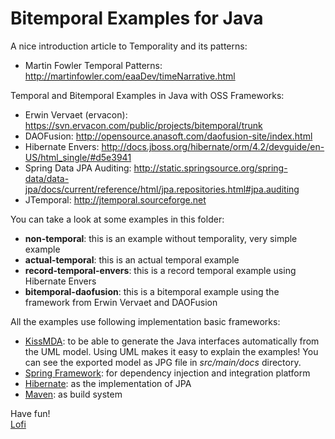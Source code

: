 Bitemporal Examples for Java
============================

A nice introduction article to Temporality and its patterns:
* Martin Fowler Temporal Patterns: http://martinfowler.com/eaaDev/timeNarrative.html

Temporal and Bitemporal Examples in Java with OSS Frameworks:

* Erwin Vervaet (ervacon): https://svn.ervacon.com/public/projects/bitemporal/trunk
* DAOFusion: http://opensource.anasoft.com/daofusion-site/index.html
* Hibernate Envers: http://docs.jboss.org/hibernate/orm/4.2/devguide/en-US/html_single/#d5e3941
* Spring Data JPA Auditing: http://static.springsource.org/spring-data/data-jpa/docs/current/reference/html/jpa.repositories.html#jpa.auditing
* JTemporal: http://jtemporal.sourceforge.net
 
You can take a look at some examples in this folder:

* **non-temporal**: this is an example without temporality, very simple example
* **actual-temporal**: this is an actual temporal example
* **record-temporal-envers**: this is a record temporal example using Hibernate Envers
* **bitemporal-daofusion**: this is a bitemporal example using the framework from Erwin Vervaet and DAOFusion

All the examples use following implementation basic frameworks:
* [KissMDA](https://github.com/crowdcode-de/KissMDA): to be able to generate the Java interfaces automatically from the UML model. Using UML makes it easy to explain the examples! You can see the exported model as JPG file in *src/main/docs* directory.
* [Spring Framework](http://www.springsource.org/spring-framework): for dependency injection and integration platform
* [Hibernate](http://www.hibernate.org): as the implementation of JPA
* [Maven](http://maven.apache.org): as build system

Have fun!  
[Lofi](http://lofidewanto.blogspot.com)
